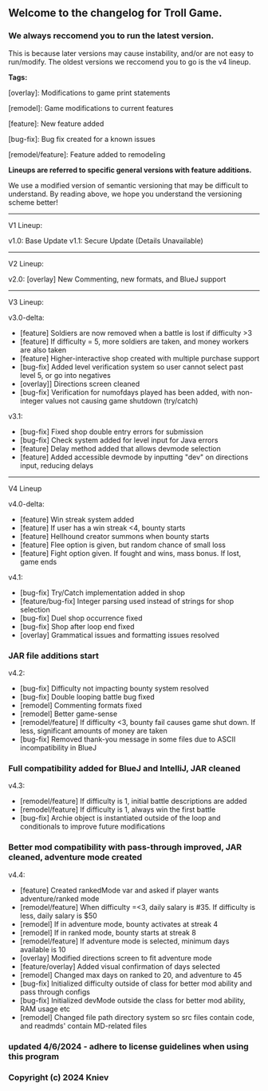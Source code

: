 ## Welcome to the changelog for Troll Game. 
### We always reccomend you to run the latest version. 

This is because later versions may cause instability, and/or are not easy to run/modify. The oldest versions we reccomend you to go is the v4 lineup.

**Tags:**

[overlay]: Modifications to game print statements

[remodel]: Game modifications to current features

[feature]: New feature added

[bug-fix]: Bug fix created for a known issues

[remodel/feature]: Feature added to remodeling

**Lineups are referred to specific general versions with feature additions.**

We use a modified version of semantic versioning that may be difficult to understand. By reading above, we hope you understand the versioning scheme better!

---
V1 Lineup:

v1.0: Base Update
v1.1: Secure Update (Details Unavailable)

---
V2 Lineup:

v2.0: [overlay] New Commenting, new formats, and BlueJ support

---
V3 Lineup:

v3.0-delta: 
- [feature] Soldiers are now removed when a battle is lost if difficulty >3
- [feature] If difficulty = 5, more soldiers are taken, and money workers are also taken
- [feature] Higher-interactive shop created with multiple purchase support
- [bug-fix] Added level verification system so user cannot select past level 5, or go into negatives
- [overlay]] Directions screen cleaned
- [bug-fix] Verification for numofdays played has been added, with non-integer values not causing game shutdown (try/catch)

v3.1:
- [bug-fix] Fixed shop double entry errors for submission
- [bug-fix] Check system added for level input for Java errors
- [feature] Delay method added that allows devmode selection
- [feature] Added accessible devmode by inputting "dev" on directions input, reducing delays

---
V4 Lineup

v4.0-delta:
- [feature] Win streak system added
- [feature] If user has a win streak <4, bounty starts
- [feature] Hellhound creator summons when bounty starts
- [feature] Flee option is given, but random chance of small loss
- [feature] Fight option given. If fought and wins, mass bonus. If lost, game ends

v4.1:
- [bug-fix] Try/Catch implementation added in shop
- [feature/bug-fix] Integer parsing used instead of strings for shop selection
- [bug-fix] Duel shop occurrence fixed
- [bug-fix] Shop after loop end fixed
- [overlay] Grammatical issues and formatting issues resolved
### JAR file additions start
v4.2:
- [bug-fix] Difficulty not impacting bounty system resolved
- [bug-fix] Double looping battle bug fixed
- [remodel] Commenting formats fixed
- [remodel] Better game-sense
- [remodel/feature] If difficulty <3, bounty fail causes game shut down. If less, significant amounts of money are taken
- [bug-fix] Removed thank-you message in some files due to ASCII incompatibility in BlueJ
### Full compatibility added for BlueJ and IntelliJ, JAR cleaned
v4.3:
- [remodel/feature] If difficulty is 1, initial battle descriptions are added
- [remodel/feature] If difficulty is 1, always win the first battle
- [bug-fix] Archie object is instantiated outside of the loop and conditionals to improve future modifications
### Better mod compatibility with pass-through improved, JAR cleaned, adventure mode created
v4.4:
- [feature] Created rankedMode var and asked if player wants adventure/ranked mode
- [remodel/feature] When difficulty =<3, daily salary is #35. If difficulty is less, daily salary is $50
- [remodel] If in adventure mode, bounty activates at streak 4
- [remodel] If in ranked mode, bounty starts at streak 8
- [remodel/feature] If adventure mode is selected, minimum days available is 10
- [overlay] Modified directions screen to fit adventure mode
- [feature/overlay] Added visual confirmation of days selected
- [remodel] Changed max days on ranked to 20, and adventure to 45
- [bug-fix] Initialized difficulty outside of class for better mod ability and pass through configs
- [bug-fix] Initialized devMode outside the class for better mod ability, RAM usage etc
- [remodel] Changed file path directory system so src files contain code, and readmds' contain MD-related files

### updated 4/6/2024 - adhere to license guidelines when using this program 
### Copyright (c) 2024 Kniev
